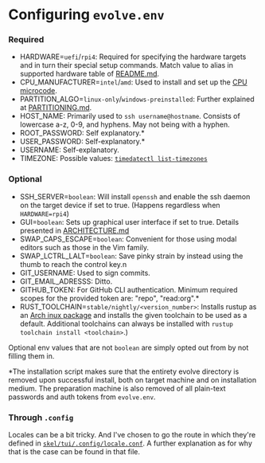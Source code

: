# Configuring `evolve.env`

### Required
- HARDWARE=`uefi`/`rpi4`: Required for specifying the hardware targets and in turn their special setup commands. Match value to alias in supported hardware table of [README.md](README.md).
- CPU_MANUFACTURER=`intel`/`amd`: Used to install and set up the [CPU microcode](https://wiki.archlinux.org/title/Microcode).
- PARTITION_ALGO=`linux-only`/`windows-preinstalled`: Further explained at [PARTITIONING.md](PARTITIONING.md).
- HOST_NAME: Primarily used to `ssh username@hostname`. Consists of lowercase a-z, 0-9, and hyphens. May not being with a hyphen.
- ROOT_PASSWORD: Self explanatory.*
- USER_PASSWORD: Self-explanatory.*
- USERNAME: Self-explanatory.
- TIMEZONE: Possible values: [`timedatectl list-timezones`](https://gist.github.com/gibbz00/b7a96a12b78d5e282bd8fa2cd923513f)

### Optional
- SSH_SERVER=`boolean`: Will install `openssh` and enable the ssh daemon on the target device if set to true. (Happens regardless when `HARDWARE=rpi4`)
- GUI=`boolean`: Sets up graphical user interface if set to true. Details presented in [ARCHITECTURE.md](ARCHITECTURE.md)
- SWAP_CAPS_ESCAPE=`boolean`: Convenient for those using modal editors such as those in the Vim family.
- SWAP_LCTRL_LALT=`boolean`: Save pinky strain by instead using the thumb to reach the control key.n
- GIT_USERNAME: Used to sign commits.
- GIT_EMAIL_ADRESSS: Ditto.
- GITHUB_TOKEN: For GitHub CLI authentication. Minimum required scopes for the provided token are: "repo", "read:org".*
- RUST_TOOLCHAIN=`stable/nightly/<version_number>`: Installs rustup as an [Arch inux package](https://wiki.archlinux.org/title/Rust#Arch_Linux_package) and installs the given toolchain to be used as a default. Additional toolchains can always be installed with `rustup toolchain install <toolchain>`.)

Optional env values that are not `boolean` are simply opted out from by not filling them in.

*The installation script makes sure that the entirety evolve directory is removed upon successful install, both on target machine and on installation medium. 
The preparation machine is also removed of all plain-text passwords and auth tokens from `evolve.env`.

### Through `.config`

Locales can be a bit tricky. And I've chosen to go the route in which they're defined in [`skel/tui/.config/locale.conf`](skel/tui/.config/locale.conf). A further explanation as for why that is the case can be found in that file.
